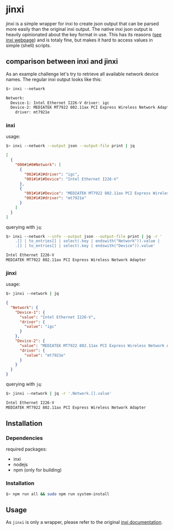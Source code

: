 # jinxi

jinxi is a simple wrapper for inxi to create json output that can be parsed more easily than the original inxi output. The native inxi json output is heavily opinionated about the key format in use. This has its reasons ([see inxi webpage](https://smxi.org/docs/inxi-json-xml-output.htm)) and is totaly fine, but makes it hard to access values in simple (shell) scripts.

## comparison between inxi and jinxi

As an example challenge let's try to retrieve all available network device names.
The regular inxi output looks like this:

```bash
$> inxi --network

Network:
  Device-1: Intel Ethernet I226-V driver: igc
  Device-2: MEDIATEK MT7922 802.11ax PCI Express Wireless Network Adapter
    driver: mt7921e
```

### inxi

usage:
```bash
$> inxi --network --output json --output-file print | jq
```
```json
[
  {
    "000#1#0#Network": [
      {
        "002#1#2#driver": "igc",
        "001#1#1#Device": "Intel Ethernet I226-V"
      },
      {
        "001#1#1#Device": "MEDIATEK MT7922 802.11ax PCI Express Wireless Network Adapter",
        "002#1#2#driver": "mt7921e"
      }
    ]
  }
]
```
querying with `jq`:
```bash
$> inxi --network --info --output json --output-file print | jq -r '
    .[] | to_entries[] | select(.key | endswith("Network")).value |
    .[] | to_entries[] | select(.key | endswith("Device")).value'
```
```bash no-copy
Intel Ethernet I226-V
MEDIATEK MT7922 802.11ax PCI Express Wireless Network Adapter
```

### jinxi

usage:
```bash
$> jinxi --network | jq
```
```json no-copy
{
  "Network": {
    "Device-1": {
      "value": "Intel Ethernet I226-V",
      "driver": {
        "value": "igc"
      }
    },
    "Device-2": {
      "value": "MEDIATEK MT7922 802.11ax PCI Express Wireless Network Adapter",
      "driver": {
        "value": "mt7921e"
      }
    }
  }
}
```
querying with `jq`:
```bash
$> jinxi --network | jq -r '.Network.[].value'
```
```bash no-copy
Intel Ethernet I226-V
MEDIATEK MT7922 802.11ax PCI Express Wireless Network Adapter
```

## Installation

### Dependencies

required packages:
* inxi
* nodejs
* npm (only for building)

### Installation

```bash
$> npm run all && sudo npm run system-install
```

## Usage
As `jinxi` is only a wrapper, please refer to the original [inxi documentation](https://smxi.org/docs/inxi.htm).
